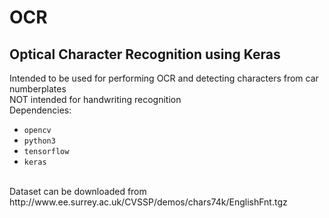 # OCR
## Optical Character Recognition using Keras
Intended to be used for performing OCR and detecting characters from car numberplates
<br>
NOT intended for handwriting recognition
<br>
Dependencies:
* `opencv`
* `python3`
* `tensorflow`
* `keras`

<br>
Dataset can be downloaded from http://www.ee.surrey.ac.uk/CVSSP/demos/chars74k/EnglishFnt.tgz

